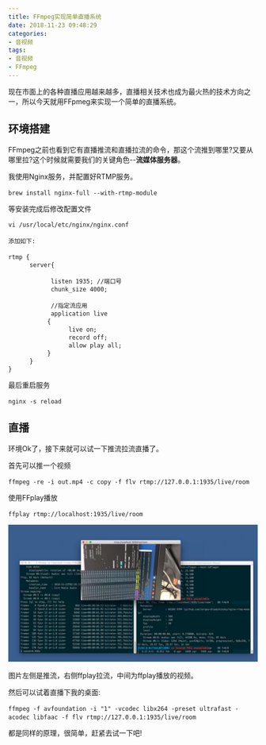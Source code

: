 ```yaml
---
title: FFmpeg实现简单直播系统
date: 2018-11-23 09:48:29
categories: 
- 音视频
tags:
- 音视频
- FFmpeg
---
```


现在市面上的各种直播应用越来越多，直播相关技术也成为最火热的技术方向之一，所以今天就用FFpmeg来实现一个简单的直播系统。

## 环境搭建

FFmpeg之前也看到它有直播推流和直播拉流的命令，那这个流推到哪里?又要从哪里拉?这个时候就需要我们的关键角色--**流媒体服务器**。

我使用Nginx服务，并配置好RTMP服务。

`brew install nginx-full --with-rtmp-module`

等安装完成后修改配置文件

```
vi /usr/local/etc/nginx/nginx.conf

添加如下:

rtmp {
      server{

            listen 1935; //端口号
            chunk_size 4000;
            
            //指定流应用
            application live
           {
                 live on;
                 record off;
                 allow play all;
           }
      }
}

```

最后重启服务

`nginx -s reload`

## 直播

环境Ok了，接下来就可以试一下推流拉流直播了。

首先可以推一个视频

`ffmpeg -re -i out.mp4 -c copy -f flv rtmp://127.0.0.1:1935/live/room`

使用FFplay播放

`ffplay rtmp://localhost:1935/live/room`

![](FFmpeg实现简单直播系统/ffmpeglive.png)

图片左侧是推流，右侧ffplay拉流，中间为ffplay播放的视频。

然后可以试着直播下我的桌面:

`ffmpeg -f avfoundation -i "1" -vcodec libx264 -preset ultrafast -acodec libfaac -f flv rtmp://127.0.0.1:1935/live/room`

都是同样的原理，很简单，赶紧去试一下吧!
